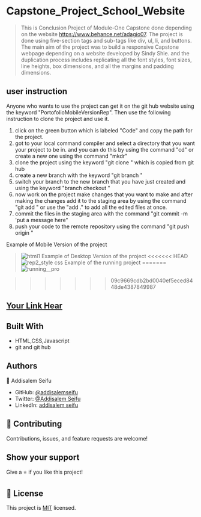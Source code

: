 # Capstone_Project_School_Website
> This is Conclusion Project of Module-One Capstone done depending on  the website https://www.behance.net/adagio07. The project is done using five-section tags and sub-tags like div, ul, li, and buttons. The main aim of the project was to build a responsive Capstone webpage depending on a website developed by Sindy Shie. and the duplication process includes replicating all the font styles, font sizes, line heights, box dimensions, and all the margins and padding dimensions.

## user instruction
Anyone who wants to use the project can get it on the git hub website using the keyword "PortofolioMobileVersionRep".
Then use the following instruction to clone the project and use it.
1. click on the green button which is labeled "Code" and copy the path for the project.
2. got to your local command compiler and select a directory that you want your project to be in. and you can do this by using the command "cd" or create a new one using the command "mkdr"
3. clone the project using the keyword "git clone <DirectoryName>" which is copied from git hub
4. create a new branch with the keyword "git branch <BranchName>" 
5. switch your branch to the new branch that you have just created and using the keyword "branch checkout <BranchName>"
6.  now work on the project make changes that you want to make and after making the changes add it to the staging area by using the command "git add <docName>" or use the "add ." to add all the edited files at once.
7. commit the files in the staging area with the command "git commit -m 'put a message here"
8. push your code to the remote repository using the command "git push origin <branchName>"

Example of Mobile Version of the project
> ![html1](https://user-images.githubusercontent.com/65928536/133560182-3f71f51a-1b2e-4343-a362-02ca96586daf.png)
Example of Desktop Version of the project
<<<<<<< HEAD
![rep2_style css](https://user-images.githubusercontent.com/65928536/133286850-0b364a5b-d86d-4182-823f-39292e32b7aa.png)
Example of the running project
=======
![running__pro](https://user-images.githubusercontent.com/65928536/133654252-5e276519-d761-46cf-b064-3042bd5e8702.png)


>>>>>>> 09c9669cdb2bd0040ef5eced8448de4387849987
  
##  [Your Link Hear](https://addisalemseifu.github.io/Portofolio-Desktop-Version__Rep/)

## Built With
- HTML,CSS,Javascript
- git and git hub

## Authors
👤 Addisalem Seifu
- GitHub: [@addisalemseifu](https://github.com/githubhandle)
- Twitter: [@Addisalem Seifu](https://twitter.com/twitterhandle)
- LinkedIn: [addisalem seifu](https://linkedin.com/in/linkedinhandle)

## 🤝 Contributing
Contributions, issues, and feature requests are welcome!

## Show your support
Give a ⭐️ if you like this project!

## 📝 License

This project is [MIT](./MIT.md) licensed.
